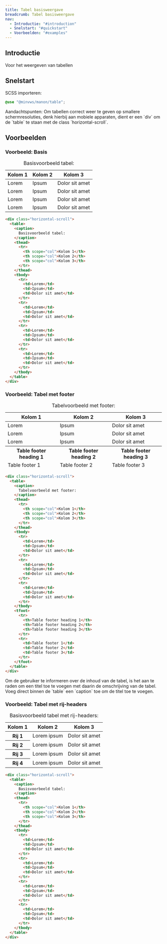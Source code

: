 ```yaml
---
title: Tabel basisweergave
breadcrumb: Tabel basisweergave
nav:
  - Introductie: "#introduction"
  - Snelstart: "#quickstart"
  - Voorbeelden: "#examples"
---
```


<h2 id="introduction">Introductie</h2>

Voor het weergeven van tabellen

<h2 id="quickstart">Snelstart</h2>

SCSS importeren:

```scss
@use "@minvws/manon/table";
```

<p class="explanation">
  <span>Aandachtspunten:</span>
  Om tabellen correct weer te geven op smallere schermresoluties, denk hierbij
  aan mobiele apparaten, dient er een `div` om de `table` te staan met de
  class `horizontal-scroll`.
</p>

<h2 id="examples">Voorbeelden</h2>

### Voorbeeld: Basis

<div class="horizontal-scroll">
  <table>
    <caption>Basisvoorbeeld tabel:</caption>
    <thead>
      <tr>
        <th scope="col">Kolom 1</th>
        <th scope="col">Kolom 2</th>
        <th scope="col">Kolom 3</th>
      </tr>
    </thead>
    <tbody>
      <tr>
        <td>Lorem</td>
        <td>Ipsum</td>
        <td>Dolor sit amet</td>
      </tr>
      <tr>
        <td>Lorem</td>
        <td>Ipsum</td>
        <td>Dolor sit amet</td>
      </tr>
      <tr>
        <td>Lorem</td>
        <td>Ipsum</td>
        <td>Dolor sit amet</td>
      </tr>
      <tr>
        <td>Lorem</td>
        <td>Ipsum</td>
        <td>Dolor sit amet</td>
      </tr>
    </tbody>
  </table>
</div>

```html
<div class="horizontal-scroll">
  <table>
    <caption>
      Basisvoorbeeld tabel:
    </caption>
    <thead>
      <tr>
        <th scope="col">Kolom 1</th>
        <th scope="col">Kolom 2</th>
        <th scope="col">Kolom 3</th>
      </tr>
    </thead>
    <tbody>
      <tr>
        <td>Lorem</td>
        <td>Ipsum</td>
        <td>Dolor sit amet</td>
      </tr>
      <tr>
        <td>Lorem</td>
        <td>Ipsum</td>
        <td>Dolor sit amet</td>
      </tr>
      <tr>
        <td>Lorem</td>
        <td>Ipsum</td>
        <td>Dolor sit amet</td>
      </tr>
      <tr>
        <td>Lorem</td>
        <td>Ipsum</td>
        <td>Dolor sit amet</td>
      </tr>
    </tbody>
  </table>
</div>
```

### Voorbeeld: Tabel met footer

<div class="horizontal-scroll">
  <table>
    <caption>Tabelvoorbeeld met footer:</caption>
    <thead>
      <tr>
        <th scope="col">Kolom 1</th>
        <th scope="col">Kolom 2</th>
        <th scope="col">Kolom 3</th>
      </tr>
    </thead>
    <tbody>
      <tr>
        <td>Lorem</td>
        <td>Ipsum</td>
        <td>Dolor sit amet</td>
      </tr>
      <tr>
        <td>Lorem</td>
        <td>Ipsum</td>
        <td>Dolor sit amet</td>
      </tr>
      <tr>
        <td>Lorem</td>
        <td>Ipsum</td>
        <td>Dolor sit amet</td>
      </tr>
    </tbody>
    <tfoot>
      <tr>
        <th scope="col">Table footer heading 1</th>
        <th scope="col">Table footer heading 2</th>
        <th scope="col">Table footer heading 3</th>
      </tr>
      <tr>
        <td>Table footer 1</td>
        <td>Table footer 2</td>
        <td>Table footer 3</td>
      </tr>
    </tfoot>
  </table>
</div>

```html
<div class="horizontal-scroll">
  <table>
    <caption>
      Tabelvoorbeeld met footer:
    </caption>
    <thead>
      <tr>
        <th scope="col">Kolom 1</th>
        <th scope="col">Kolom 2</th>
        <th scope="col">Kolom 3</th>
      </tr>
    </thead>
    <tbody>
      <tr>
        <td>Lorem</td>
        <td>Ipsum</td>
        <td>Dolor sit amet</td>
      </tr>
      <tr>
        <td>Lorem</td>
        <td>Ipsum</td>
        <td>Dolor sit amet</td>
      </tr>
      <tr>
        <td>Lorem</td>
        <td>Ipsum</td>
        <td>Dolor sit amet</td>
      </tr>
    </tbody>
    <tfoot>
      <tr>
        <th>Table footer heading 1</th>
        <th>Table footer heading 2</th>
        <th>Table footer heading 3</th>
      </tr>
      <tr>
        <td>Table footer 1</td>
        <td>Table footer 2</td>
        <td>Table footer 3</td>
      </tr>
    </tfoot>
  </table>
</div>
```

<p class="explanation">
  Om de gebruiker te informeren over de inhoud van de tabel, is het aan te raden om een
  titel toe te voegen met daarin de omschrijving van de tabel. Voeg direct binnen de
  `table` een `caption` toe om de titel toe te voegen.
</p>

### Voorbeeld: Tabel met rij-headers

<div class="horizontal-scroll">
  <table>
    <caption>Basisvoorbeeld tabel met rij-headers:</caption>
    <thead>
      <tr>
        <th scope="col">Kolom 1</th>
        <th scope="col">Kolom 2</th>
        <th scope="col">Kolom 3</th>
      </tr>
    </thead>
    <tbody>
      <tr>
        <th scope="row">Rij 1</th>
        <td>Lorem ipsum</td>
        <td>Dolor sit amet</td>
      </tr>
      <tr>
        <th scope="row">Rij 2</th>
        <td>Lorem ipsum</td>
        <td>Dolor sit amet</td>
      </tr>
      <tr>
        <th scope="row">Rij 3</th>
        <td>Lorem ipsum</td>
        <td>Dolor sit amet</td>
      </tr>
      <tr>
        <th scope="row">Rij 4</th>
        <td>Lorem ipsum</td>
        <td>Dolor sit amet</td>
      </tr>
    </tbody>
  </table>
</div>

```html
<div class="horizontal-scroll">
  <table>
    <caption>
      Basisvoorbeeld tabel:
    </caption>
    <thead>
      <tr>
        <th scope="col">Kolom 1</th>
        <th scope="col">Kolom 2</th>
        <th scope="col">Kolom 3</th>
      </tr>
    </thead>
    <tbody>
      <tr>
        <td>Lorem</td>
        <td>Ipsum</td>
        <td>Dolor sit amet</td>
      </tr>
      <tr>
        <td>Lorem</td>
        <td>Ipsum</td>
        <td>Dolor sit amet</td>
      </tr>
      <tr>
        <td>Lorem</td>
        <td>Ipsum</td>
        <td>Dolor sit amet</td>
      </tr>
      <tr>
        <td>Lorem</td>
        <td>Ipsum</td>
        <td>Dolor sit amet</td>
      </tr>
    </tbody>
  </table>
</div>
```
